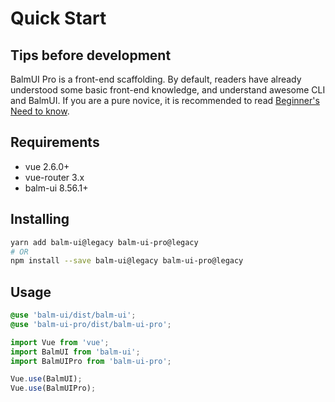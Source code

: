 # Quick Start

## Tips before development

BalmUI Pro is a front-end scaffolding. By default, readers have already understood some basic front-end knowledge, and understand awesome CLI and BalmUI. If you are a pure novice, it is recommended to read [Beginner's Need to know](https://v8.material.balmjs.com/#/guide/quickstart).

## Requirements

- vue 2.6.0+
- vue-router 3.x
- balm-ui 8.56.1+

## Installing

```bash
yarn add balm-ui@legacy balm-ui-pro@legacy
# OR
npm install --save balm-ui@legacy balm-ui-pro@legacy
```

## Usage

```scss
@use 'balm-ui/dist/balm-ui';
@use 'balm-ui-pro/dist/balm-ui-pro';
```

```js
import Vue from 'vue';
import BalmUI from 'balm-ui';
import BalmUIPro from 'balm-ui-pro';

Vue.use(BalmUI);
Vue.use(BalmUIPro);
```
